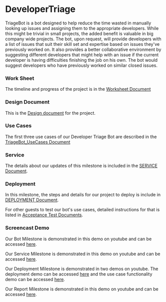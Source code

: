 # DeveloperTriage

TriageBot is a bot designed to help reduce the time wasted in manually looking up issues and assigning them to the appropriate developers. While this might be trivial in small projects, the added benefit is valuable in big company wide projects. The bot, upon request, will provide developers with a list of issues that suit their skill set and expertise based on issues they've previously worked on. It also provides a better collaborative environment by suggesting different developers that might help with an issue if the current developer is having difficulties finishing the job on his own. The bot would suggest developers who have previously worked on similar closed issues.

### Work Sheet

The timeline and progress of the project is in the [Worksheet Document](documents/WORKSHEET.md)

### Design Document

This is the [Design document](documents/FIXDESIGN.md "Design.md") for the project.

### Use Cases

The first three use cases of our Developer Triage Bot are described in the [TriageBot_UseCases Document](documents/TriageBot_UseCases.md)

### Service 

The details about our updates of this milestone is included in the [SERVICE Document](documents/SERVICE.md).

### Deployment

In this milestone, the steps and details for our project to deploy is include in [DEPLOYMENT Document](documents/DEPLOY.md).

For other guests to test our bot's use cases, detailed instructions for that is listed in [Acceptance Test Documents](documents/AcceptanceTest.md). 

### Screencast Demo

Our Bot Milestone is demonstrated in this demo on youtube and can be accessed [here](https://youtu.be/gZ3FrKAC1VQ).

Our Service Milestone is demonstrated in this demo on youtube and can be accessed [here](https://youtu.be/xcyAL6UnUK8).

Our Deployment Milestone is demonstrated in two demos on youtube. The deployment demo can be accessed [here](https://youtu.be/fOz08XTs3x4) and the use case functionality demo can be accessed [here](https://youtu.be/DAl92mwnuR8).

Our Report Milestone is demonstrated in this demo on youtube and can be accessed [here](https://youtu.be/BfQHd5WEjmw).
